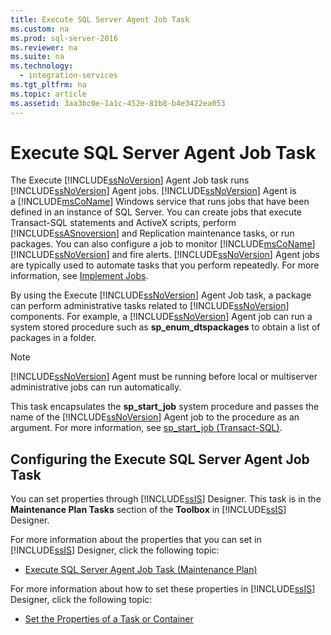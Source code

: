```yaml
---
title: Execute SQL Server Agent Job Task
ms.custom: na
ms.prod: sql-server-2016
ms.reviewer: na
ms.suite: na
ms.technology: 
  - integration-services
ms.tgt_pltfrm: na
ms.topic: article
ms.assetid: 3aa3bc0e-1a1c-452e-81b8-b4e3422ea053
---
```

# Execute SQL Server Agent Job Task
  The Execute [!INCLUDE[ssNoVersion](../../Token/Other/ssNoVersion_md.md)] Agent Job task runs [!INCLUDE[ssNoVersion](../../Token/Other/ssNoVersion_md.md)] Agent jobs. [!INCLUDE[ssNoVersion](../../Token/Other/ssNoVersion_md.md)] Agent is a [!INCLUDE[msCoName](../../Token/Other/msCoName_md.md)] Windows service that runs jobs that have been defined in an instance of SQL Server. You can create jobs that execute Transact\-SQL statements and ActiveX scripts, perform [!INCLUDE[ssASnoversion](../../Token/Other/ssASnoversion_md.md)] and Replication maintenance tasks, or run packages. You can also configure a job to monitor [!INCLUDE[msCoName](../../Token/Other/msCoName_md.md)] [!INCLUDE[ssNoVersion](../../Token/Other/ssNoVersion_md.md)] and fire alerts. [!INCLUDE[ssNoVersion](../../Token/Other/ssNoVersion_md.md)] Agent jobs are typically used to automate tasks that you perform repeatedly. For more information, see [Implement Jobs](../Topic/Implement%20Jobs.md).  
  
 By using the Execute [!INCLUDE[ssNoVersion](../../Token/Other/ssNoVersion_md.md)] Agent Job task, a package can perform administrative tasks related to [!INCLUDE[ssNoVersion](../../Token/Other/ssNoVersion_md.md)] components. For example, a [!INCLUDE[ssNoVersion](../../Token/Other/ssNoVersion_md.md)] Agent job can run a system stored procedure such as **sp\_enum\_dtspackages** to obtain a list of packages in a folder.  
  
> [!NOTE]  
>  [!INCLUDE[ssNoVersion](../../Token/Other/ssNoVersion_md.md)] Agent must be running before local or multiserver administrative jobs can run automatically.  
  
 This task encapsulates the **sp\_start\_job** system procedure and passes the name of the [!INCLUDE[ssNoVersion](../../Token/Other/ssNoVersion_md.md)] Agent job to the procedure as an argument. For more information, see [sp_start_job &#40;Transact-SQL&#41;](../Topic/sp_start_job%20\(Transact-SQL\).md).  
  
## Configuring the Execute SQL Server Agent Job Task  
 You can set properties through [!INCLUDE[ssIS](../../Token/Other/ssIS_md.md)] Designer. This task is in the **Maintenance Plan Tasks** section of the **Toolbox** in [!INCLUDE[ssIS](../../Token/Other/ssIS_md.md)] Designer.  
  
 For more information about the properties that you can set in [!INCLUDE[ssIS](../../Token/Other/ssIS_md.md)] Designer, click the following topic:  
  
-   [Execute SQL Server Agent Job Task &#40;Maintenance Plan&#41;](../../Topics/TopicNameNotContainA/Execute-SQL-Server-Agent-Job-Task--Maintenance-Plan-.md)  
  
 For more information about how to set these properties in [!INCLUDE[ssIS](../../Token/Other/ssIS_md.md)] Designer, click the following topic:  
  
-   [Set the Properties of a Task or Container](../../Topics/TopicNameContainA/Set-the-Properties-of-a-Task-or-Container.md)  
  
  
